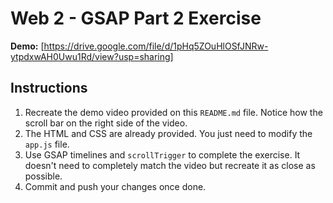 # Web 2 - GSAP Part 2 Exercise

**Demo:** [https://drive.google.com/file/d/1pHq5ZOuHlOSfJNRw-ytpdxwAH0Uwu1Rd/view?usp=sharing]

## Instructions

1. Recreate the demo video provided on this `README.md` file. Notice how the scroll bar on the right side of the video.
2. The HTML and CSS are already provided. You just need to modify the `app.js` file.
3. Use GSAP timelines and `scrollTrigger` to complete the exercise. It doesn't need to completely match the video but recreate it as close as possible.
4. Commit and push your changes once done.
